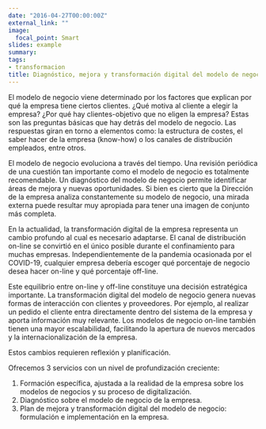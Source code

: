 ```yaml
---
date: "2016-04-27T00:00:00Z"
external_link: ""
image:
  focal_point: Smart
slides: example
summary: 
tags:
- transformacion
title: Diagnóstico, mejora y transformación digital del modelo de negocio de la empresa
---
```


El modelo de negocio viene determinado por los factores que explican por qué la empresa tiene ciertos clientes. ¿Qué motiva al cliente a elegir la empresa? ¿Por qué hay clientes-objetivo que no eligen la empresa? Estas son las preguntas básicas que hay detrás del modelo de negocio. Las respuestas giran en torno a elementos como: la estructura de costes, el saber hacer de la empresa (know-how) o los canales de distribución empleados, entre otros.

El modelo de negocio evoluciona a través del tiempo. Una revisión periódica de una cuestión tan importante como el modelo de negocio es totalmente recomendable. Un diagnóstico del modelo de negocio permite identificar áreas de mejora y nuevas oportunidades. Si bien es cierto que la Dirección de la empresa analiza constantemente su modelo de negocio, una mirada externa puede resultar muy apropiada para tener una imagen de conjunto más completa.

En la actualidad, la transformación digital de la empresa representa un cambio profundo al cual es necesario adaptarse. El canal de distribución on-line se convirtió en el único posible durante el confinamiento para muchas empresas. Independientemente de la pandemia ocasionada por el COVID-19, cualquier empresa debería escoger qué porcentaje de negocio desea hacer on-line y qué porcentaje off-line.

Este equilibrio entre on-line y off-line constituye una decisión estratégica importante. La transformación digital del modelo de negocio genera nuevas formas de interacción con clientes y proveedores. Por ejemplo, al realizar un pedido el cliente entra directamente dentro del sistema de la empresa y aporta información muy relevante. Los modelos de negocio on-line también tienen una mayor escalabilidad, facilitando la apertura de nuevos mercados y la internacionalización de la empresa.

Estos cambios requieren reflexión y planificación.

Ofrecemos 3 servicios con un nivel de profundización creciente:

  1. Formación específica, ajustada a la realidad de la empresa sobre los modelos de negocios y su proceso de digitalización.
  2. Diagnóstico sobre el modelo de negocio de la empresa.
  3. Plan de mejora y transformación digital del modelo de negocio: formulación e implementación en la empresa.